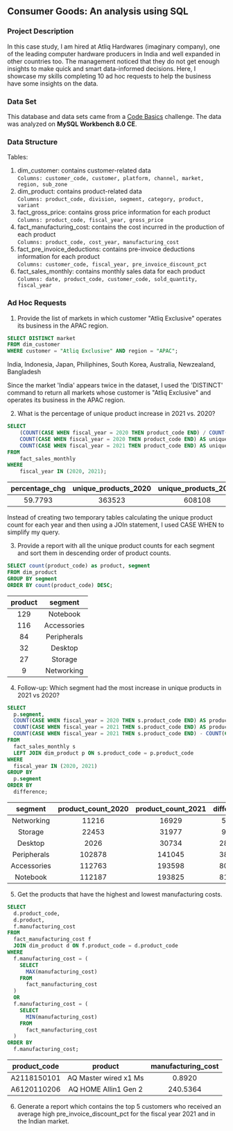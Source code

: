 ## Consumer Goods: An analysis using SQL

### Project Description ### 
In this case study, I am hired at Atliq Hardwares (imaginary company), one of the leading computer hardware producers in India and well expanded in other countries too. The management noticed that they do not get enough insights to make quick and smart data-informed decisions.  Here, I showcase my skills completing 10 ad hoc requests to help the business have some insights on the data.

### Data Set ###
This database and data sets came from a [Code Basics](https://codebasics.io/challenge/codebasics-resume-project-challenge) challenge. The data was analyzed on **MySQL Workbench 8.0 CE**.

### Data Structure ###
Tables:
1. dim_customer: contains customer-related data <br>
```Columns: customer_code, customer, platform, channel, market, region, sub_zone```
2. dim_product: contains product-related data <br>
```Columns: product_code, division, segment, category, product, variant```
3. fact_gross_price: contains gross price information for each product <br>
```Columns: product_code, fiscal_year, gross_price```
4. fact_manufacturing_cost: contains the cost incurred in the production of each product <br>
```Columns: product_code, cost_year, manufacturing_cost```
5. fact_pre_invoice_deductions: contains pre-invoice deductions information for each product <br>
```Columns: customer_code, fiscal_year, pre_invoice_discount_pct```
6. fact_sales_monthly: contains monthly sales data for each product <br>
```Columns: date, product_code, customer_code, sold_quantity, fiscal_year```

### Ad Hoc Requests ###

1. Provide the list of markets in which customer "Atliq Exclusive" operates its
business in the APAC region.

```SQL
SELECT DISTINCT market
FROM dim_customer
WHERE customer = "Atliq Exclusive" AND region = "APAC";
```
India,
Indonesia,
Japan,
Philiphines,
South Korea,
Australia,
Newzealand,
Bangladesh

Since the market 'India' appears twice in the dataset, I used the 'DISTINCT' command to return all markets whose customer is "Atliq Exclusive" and operates its business in the APAC region.

2. What is the percentage of unique product increase in 2021 vs. 2020?

```SQL
SELECT 
    (COUNT(CASE WHEN fiscal_year = 2020 THEN product_code END) / COUNT(CASE WHEN fiscal_year = 2021 THEN product_code END)) * 100 AS percentage_chg,
    COUNT(CASE WHEN fiscal_year = 2020 THEN product_code END) AS unique_products_2020,
    COUNT(CASE WHEN fiscal_year = 2021 THEN product_code END) AS unique_products_2021
FROM 
    fact_sales_monthly
WHERE 
    fiscal_year IN (2020, 2021);
```
| percentage_chg | unique_products_2020 | unique_products_2021 |
| :---: | :---: | :---: |
| 59.7793 | 363523 | 608108 |

Instead of creating two temporary tables calculating the unique product count for each year and then using a JOIn statement, I used CASE WHEN to simplify my query.

3. Provide a report with all the unique product counts for each segment and sort them in descending order of product counts.

```SQL
SELECT count(product_code) as product, segment
FROM dim_product
GROUP BY segment
ORDER BY count(product_code) DESC;
```
| product | segment |
| :---:   | :---: |
|129	| Notebook |
|116	| Accessories |
|84	| Peripherals |
|32	| Desktop |
|27	| Storage |
|9	| Networking |

4. Follow-up: Which segment had the most increase in unique products in 2021 vs 2020?

```SQL
SELECT 
  p.segment, 
  COUNT(CASE WHEN fiscal_year = 2020 THEN s.product_code END) AS product_count_2020,
  COUNT(CASE WHEN fiscal_year = 2021 THEN s.product_code END) AS product_count_2021,
  COUNT(CASE WHEN fiscal_year = 2021 THEN s.product_code END) - COUNT(CASE WHEN fiscal_year = 2020 THEN s.product_code END) AS difference
FROM 
  fact_sales_monthly s
  LEFT JOIN dim_product p ON s.product_code = p.product_code
WHERE 
  fiscal_year IN (2020, 2021)
GROUP BY 
  p.segment
ORDER BY 
  difference;
```
| segment | product_count_2020 | product_count_2021 | difference |
| :---:   | :---: | :---:  | :---: |
| Networking |	11216	| 16929	| 5713 |
| Storage	| 22453	| 31977	| 9524 |
| Desktop	| 2026 | 30734 | 28708 |
| Peripherals	| 102878 | 141045 | 38167 |
| Accessories	| 112763 | 193598 | 80835 |
| Notebook	| 112187 | 193825 | 81638 |

5. Get the products that have the highest and lowest manufacturing costs.

```SQL
SELECT 
  d.product_code, 
  d.product, 
  f.manufacturing_cost
FROM 
  fact_manufacturing_cost f 
  JOIN dim_product d ON f.product_code = d.product_code 
WHERE 
  f.manufacturing_cost = (
    SELECT 
      MAX(manufacturing_cost) 
    FROM 
      fact_manufacturing_cost
  ) 
  OR 
  f.manufacturing_cost = (
    SELECT 
      MIN(manufacturing_cost) 
    FROM 
      fact_manufacturing_cost
  )
ORDER BY 
  f.manufacturing_cost;
```
| product_code | product | manufacturing_cost |
| :---:   | :---: | :---:  |
| A2118150101 | AQ Master wired x1 Ms | 0.8920 |
| A6120110206 | AQ HOME Allin1 Gen 2 | 240.5364 |

6. Generate a report which contains the top 5 customers who received an average high pre_invoice_discount_pct for the fiscal year 2021 and in the Indian market.
